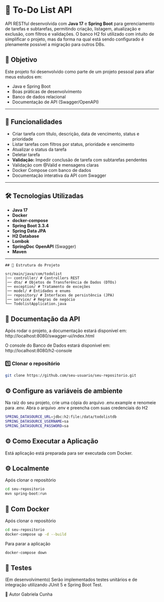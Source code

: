 # 📝 To-Do List API

API RESTful desenvolvida com **Java 17** e **Spring Boot** para gerenciamento de tarefas e subtarefas, permitindo criação, listagem, atualização e exclusão, com filtros e validações. O banco H2 foi utilizado com intuito de simplificar o projeto, mas da forma na qual está sendo configurado é plenamente possível a migração para outros DBs.

## 📌 Objetivo
Este projeto foi desenvolvido como parte de um projeto pessoal para afiar meus estudos em:
- Java e Spring Boot
- Boas práticas de desenvolvimento
- Banco de dados relacional
- Documentação de API (Swagger/OpenAPI)

---

## 🚀 Funcionalidades

- Criar tarefa com título, descrição, data de vencimento, status e prioridade
- Listar tarefas com filtros por status, prioridade e vencimento
- Atualizar o status da tarefa
- Deletar tarefa
- **Validação:** Impedir conclusão de tarefa com subtarefas pendentes
- Validação com @Valid e mensagens claras
- Docker Compose com banco de dados
- Documentação interativa da API com Swagger

---

## 🛠 Tecnologias Utilizadas

- **Java 17**
- **Docker**
- **docker-compose**
- **Spring Boot 3.3.4**
- **Spring Data JPA**
- **H2 Database** 
- **Lombok**
- **SpringDoc OpenAPI** (Swagger)
- **Maven**

---

```
## 📂 Estrutura do Projeto

src/main/java/com/todolist
│── controller/ # Controllers REST
│── dto/ # Objetos de Transferência de Dados (DTOs)
│── exception/ # Tratamento de exceções
│── model/ # Entidades e enums
│── repository/ # Interfaces de persistência (JPA)
│── service/ # Regras de negócio
└── TodolistApplication.java
```

## 📄 Documentação da API

Após rodar o projeto, a documentação estará disponível em:
http://localhost:8080/swagger-ui/index.html

O console do Banco de Dados estará disponível em:
http://localhost:8080/h2-console
 

### 1️⃣ Clonar o repositório
```bash
git clone https://github.com/seu-usuario/seu-repositorio.git
```
## ⚙️ Configure as variáveis de ambiente
Na raíz do seu projeto, crie uma cópia do arquivo .env.example e renomeie para .env.
Abra o arquivo .env e preencha com suas credenciais do H2

```bash
SPRING_DATASOURCE_URL=jdbc:h2:file:/data/todolistdb
SPRING_DATASOURCE_USERNAME=sa
SPRING_DATASOURCE_PASSWORD=sa
```

## ⚙️ Como Executar a Aplicação
Está aplicação está preparada para ser executada com Docker. 

## ⚙️ Localmente
Após clonar o repositório 
```bash
cd seu-repositorio
mvn spring-boot:run
```
## 🐳 Com Docker
Após clonar o repositório 
```bash
cd seu-repositorio
docker-compose up -d --build
```
Para parar a aplicação
```bash
docker-compose down
```
## 🧪 Testes
(Em desenvolvimento)
Serão implementados testes unitários e de integração utilizando JUnit 5 e Spring Boot Test.

👤 Autor
Gabriela Cunha
